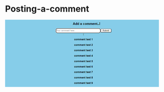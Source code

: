 # Posting-a-comment

![image](https://github.com/Qarola/Posting-a-comment/blob/main/post-a-comment.PNG)
